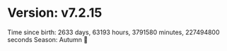 # Version: v7.2.15
Time since birth: 2633 days, 63193 hours, 3791580 minutes, 227494800 seconds
Season: Autumn 🍁
